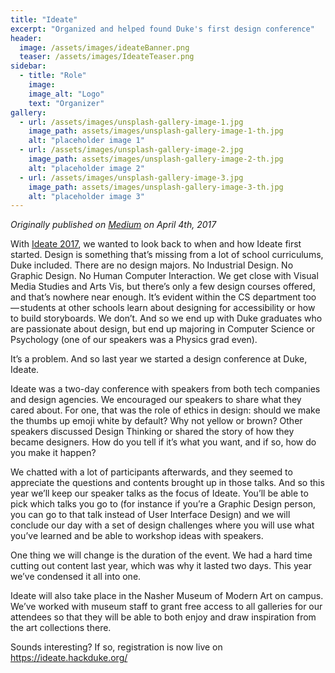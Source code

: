 ```yaml
---
title: "Ideate"
excerpt: "Organized and helped found Duke's first design conference"
header:
  image: /assets/images/ideateBanner.png
  teaser: /assets/images/IdeateTeaser.png
sidebar:
  - title: "Role"
    image:
    image_alt: "Logo"
    text: "Organizer"
gallery:
  - url: /assets/images/unsplash-gallery-image-1.jpg
    image_path: assets/images/unsplash-gallery-image-1-th.jpg
    alt: "placeholder image 1"
  - url: /assets/images/unsplash-gallery-image-2.jpg
    image_path: assets/images/unsplash-gallery-image-2-th.jpg
    alt: "placeholder image 2"
  - url: /assets/images/unsplash-gallery-image-3.jpg
    image_path: assets/images/unsplash-gallery-image-3-th.jpg
    alt: "placeholder image 3"
---
```


*Originally published on [Medium](https://medium.com/@hackduke/the-ideate-backstory-8d29bd513455) on April 4th, 2017*

With [Ideate 2017](https://ideate.hackduke.org/), we wanted to look back to when and how Ideate first started. Design is something that’s missing from a lot of school curriculums, Duke included. There are no design majors. No Industrial Design. No Graphic Design. No Human Computer Interaction. We get close with Visual Media Studies and Arts Vis, but there’s only a few design courses offered, and that’s nowhere near enough. It’s evident within the CS department too — students at other schools learn about designing for accessibility or how to build storyboards. We don’t.
And so we end up with Duke graduates who are passionate about design, but end up majoring in Computer Science or Psychology (one of our speakers was a Physics grad even).

It’s a problem. And so last year we started a design conference at Duke, Ideate.

Ideate was a two-day conference with speakers from both tech companies and design agencies. We encouraged our speakers to share what they cared about. For one, that was the role of ethics in design: should we make the thumbs up emoji white by default? Why not yellow or brown? Other speakers discussed Design Thinking or shared the story of how they became designers. How do you tell if it’s what you want, and if so, how do you make it happen?

We chatted with a lot of participants afterwards, and they seemed to appreciate the questions and contents brought up in those talks. And so this year we’ll keep our speaker talks as the focus of Ideate. You’ll be able to pick which talks you go to (for instance if you’re a Graphic Design person, you can go to that talk instead of User Interface Design) and we will conclude our day with a set of design challenges where you will use what you’ve learned and be able to workshop ideas with speakers.

One thing we will change is the duration of the event. We had a hard time cutting out content last year, which was why it lasted two days. This year we’ve condensed it all into one.

Ideate will also take place in the Nasher Museum of Modern Art on campus. We’ve worked with museum staff to grant free access to all galleries for our attendees so that they will be able to both enjoy and draw inspiration from the art collections there.

Sounds interesting? If so, registration is now live on https://ideate.hackduke.org/